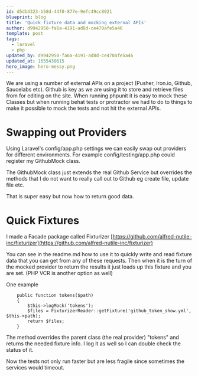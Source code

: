 ```yaml
---
id: d5db4323-b58d-44f0-877e-9efc49cc8021
blueprint: blog
title: 'Quick fixture data and mocking external APIs'
author: d9942950-fa6a-4191-ad8d-ce470afe5a46
template: post
tags:
  - laravel
  - php
updated_by: d9942950-fa6a-4191-ad8d-ce470afe5a46
updated_at: 1655430615
hero_image: hero-messy.png
---
```

We are using a number of external APIs on a project (Pusher, Iron.io, Github, Saucelabs etc). Github is key as we are using it to store and retrieve files from for editing on the site. When running phpunit it is easy to mock these Classes but when running behat tests or protractor we had to do to things to make it possible to mock the tests and not hit the external APIs.

# Swapping out Providers

Using Laravel's config/app.php settings we can easily swap out providers for different environments. For example config/testing/app.php could register my GithubMock class.

The GithubMock class just extends the real Github Service but overrides the methods that I do not want to really call out to Github eg create file, update file etc. 

That is super easy but now how to return good data.

# Quick Fixtures 

I made a Facade package called Fixturizer [https://github.com/alfred-nutile-inc/fixturizer](https://github.com/alfred-nutile-inc/fixturizer)

You can see in the readme.md how to use it to quickly write and read fixture data that you can get from any of these requests. Then when it is the turn of the mocked provider to return the results it just loads up this fixture and you are set. (PHP VCR is another option as well)

One example

~~~
    public function tokens($path)
    {
        $this->logMock('tokens');
        $files = FixturizerReader::getFixture('github_token_show.yml', $this->path);
        return $files;
    }
~~~

The method overrides the parent class (the real provider) "tokens" and returns the needed fixture info. I log it as well so I can double check the status of it.

Now the tests not only run faster but are less fragile since sometimes the services would timeout.





